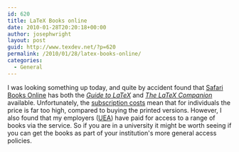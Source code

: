 ```yaml
---
id: 620
title: LaTeX Books online
date: 2010-01-28T20:20:18+00:00
author: josephwright
layout: post
guid: http://www.texdev.net/?p=620
permalink: /2010/01/28/latex-books-online/
categories:
  - General
---
```

I was looking something up today, and quite by accident found that [Safari Books Online](http://my.safaribooksonline.com/) has both the [_Guide to LaTeX_](http://www.pearsoned.co.uk/Bookshop/detail.asp?item=100000000037792) and [_The LaTeX Companion_](http://www.pearsoned.co.uk/Bookshop/detail.asp?item=162589) available. Unfortunately, the [subscription costs](https://ssl.safaribooksonline.com/subscribe) mean that for individuals the price is far too high, compared to buying the printed versions. However, I also found that my employers ([UEA](http://www.uea.ac.uk/)) have paid for access to a range of books via the service. So if you are in a university it might be worth seeing if you can get the books as part of your institution's more general access policies.

